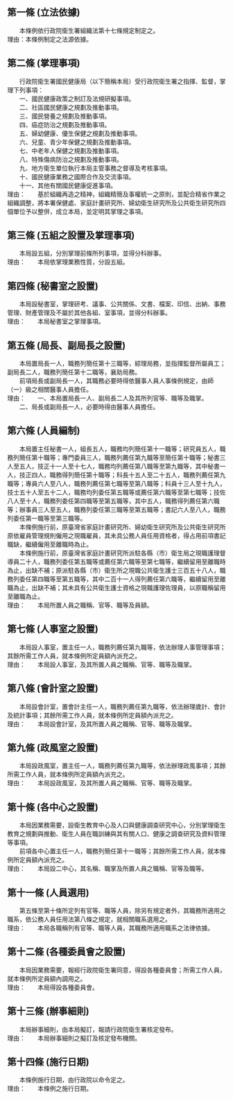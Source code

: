 第一條 (立法依據)
-----------------
　　本條例依行政院衛生署組織法第十七條規定制定之。  
理由：本條例制定之法源依據。

第二條 (掌理事項)
-----------------
　　行政院衛生署國民健康局（以下簡稱本局）受行政院衛生署之指揮、監督，掌理下列事項：  
　　一、國民健康政策之制訂及法規研擬事項。  
　　二、社區國民健康之規劃及推動事項。  
　　三、國民營養之規劃及推動事項。  
　　四、癌症防治之規劃及推動事項。  
　　五、婦幼健康、優生保健之規劃及推動事項。  
　　六、兒童、青少年保健之規劃及推動事項。  
　　七、中老年人保健之規劃及推動事項。  
　　八、特殊傷病防治之規劃及推動事項。  
　　九、地方衛生單位執行本局主管事務之督導及考核事項。  
　　十、國民健康業務之國際合作及交流事項。  
　　十一、其他有關國民健康促進事項。  
理由：　　基於組織再造之精神，組織精簡及事權統一之原則，並配合精省作業之組織調整，將本署保健處、家庭計畫研究所、婦幼衛生研究所及公共衛生研究所四個單位予以整併，成立本局，並定明其掌理之事項。

第三條 (五組之設置及掌理事項)
-----------------------------
　　本局設五組，分別掌理前條所列事項，並得分科辦事。  
理由：　　本局依掌理業務性質，分設五組。

第四條 (秘書室之設置)
---------------------
　　本局設秘書室，掌理研考、議事、公共關係、文書、檔案、印信、出納、事務管理、財產管理及不屬於其他各組、室事項，並得分科辦事。  
理由：　　本局秘書室之掌理事項。

第五條 (局長、副局長之設置)
---------------------------
　　本局置局長一人，職務列簡任第十三職等，綜理局務，並指揮監督所屬員工；副局長二人，職務列簡任第十二職等，襄助局務。  
　　前項局長或副局長一人，其職務必要時得依醫事人員人事條例規定，由師（一）級之相關醫事人員擔任。  
理由：　　一、本局置局長一人、副局長二人及其所列官等、職等及職掌。
　　二、局長或副局長一人，必要時得由醫事人員擔任。

第六條 (人員編制)
-----------------
　　本局置主任秘書一人，組長五人，職務均列簡任第十一職等；研究員五人，職務列簡任第十職等；專門委員三人，職務列薦任第九職等至簡任第十職等；秘書三人至五人，技正十一人至十七人，職務均列薦任第八職等至第九職等，其中秘書一人，技正四人，職務得列簡任第十職等；科長十五人至二十五人，職務列薦任第九職等；專員六人至八人，職務列薦任第七職等至第八職等；科員十三人至十九人，技士五十人至五十二人，職務均列委任第五職等或薦任第六職等至第七職等；技佐八人至十人，職務列委任第四職等至第五職等，其中五人，職務得列薦任第六職等；辦事員三人至五人，職務列委任第三職等至第五職等；書記六人至八人，職務列委任第一職等至第三職等。  
　　本條例施行前，原臺灣省家庭計畫研究所、婦幼衛生研究所及公共衛生研究所原依雇員管理規則僱用之現職雇員，其未具公務人員任用資格者，得占用前項書記職缺，繼續僱用至離職時為止。  
　　本條例施行前，原臺灣省家庭計畫研究所派駐各縣（市）衛生局之現職護理督導員二十人，職務列委任第五職等或薦任第六職等至第七職等，繼續留用至離職時為止，出缺不補；原派駐各縣（市）衛生所之現職公共衛生護士三百五十八人，職務列委任第四職等至第五職等，其中二百十一人得列薦任第六職等，繼續留用至離職為止，出缺不補；其未具有公共衛生護士資格之現職護理佐理員，以原職稱留用至離職為止。  
理由：　　本局所置人員之職稱、官等、職等及員額。

第七條 (人事室之設置)
---------------------
　　本局設人事室，置主任一人，職務列薦任第九職等，依法辦理人事管理事項；其餘所需工作人員，就本條例所定員額內派充之。  
理由：　　本局設人事室，及其所置人員之職稱、官等、職等及職掌。

第八條 (會計室之設置)
---------------------
　　本局設會計室，置會計主任一人，職務列薦任第九職等，依法辦理歲計、會計及統計事項；其餘所需工作人員，就本條例所定員額內派充之。  
理由：　　本局設會計室，及其所置人員之職稱、官等、職等及職掌。

第九條 (政風室之設置)
---------------------
　　本局設政風室，置主任一人，職務列薦任第九職等，依法辦理政風事項；其餘所需工作人員，就本條例所定員額內派充之。  
理由：　　本局設政風室，及其所置人員之職稱、官等、職等及職掌。

第十條 (各中心之設置)
---------------------
　　本局因業務需要，設衛生教育中心及人口與健康調查研究中心，分別掌理衛生教育之規劃與推動、衛生人員在職訓練與其有關人口、健康之調查研究及資料管理等事項。  
　　前項各中心置主任一人，職務列簡任第十一職等；其餘所需工作人員，就本條例所定員額內派充之。  
理由：　　本局設二中心，其名稱、職掌及所置人員之職稱、官等及職等。

第十一條 (人員選用)
-------------------
　　第五條至第十條所定列有官等、職等人員，除另有規定者外，其職務所適用之職系，依公務人員任用法第八條之規定，就相關職系選用之。  
理由：　　本局各職稱列有官等、職等人員，其職務所適用職系之法律依據。

第十二條 (各種委員會之設置)
---------------------------
　　本局因業務需要，報經行政院衛生署同意，得設各種委員會；所需工作人員，就本條例所定員額內調用之。  
理由：　　本局得設各種委員會。

第十三條 (辦事細則)
-------------------
　　本局辦事細則，由本局擬訂，報請行政院衛生署核定發布。  
理由：　　本局辦事細則之擬訂及核定發布機關。

第十四條 (施行日期)
-------------------
　　本條例施行日期，由行政院以命令定之。  
理由：　　本條例之施行日期。